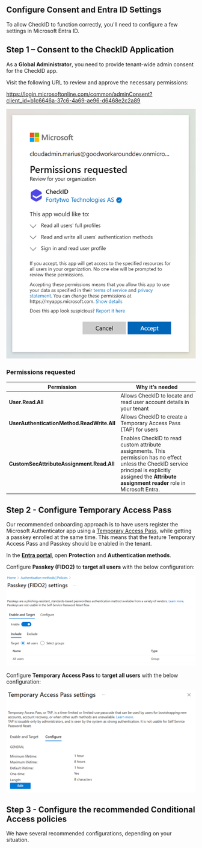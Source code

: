 ## Configure Consent and Entra ID Settings

To allow CheckID to function correctly, you'll need to configure a few settings in Microsoft Entra ID.

## Step 1 – Consent to the CheckID Application

As a **Global Administrator**, you need to provide tenant-wide admin consent for the CheckID app.

Visit the following URL to review and approve the necessary permissions:

<https://login.microsoftonline.com/common/adminConsent?client_id=b1c6646a-37c6-4a69-ae96-d6468e2c2a89>

![Consent flow example](image-1.png)

### Permissions requested

| Permission | Why it’s needed |
|------------|------------------|
| **User.Read.All** | Allows CheckID to locate and read user account details in your tenant |
| **UserAuthenticationMethod.ReadWrite.All** | Allows CheckID to create a Temporary Access Pass (TAP) for users |
| **CustomSecAttributeAssignment.Read.All** | Enables CheckID to read custom attribute assignments. This permission has no effect unless the CheckID service principal is explicitly assigned the **Attribute assignment reader** role in Microsoft Entra. |

## Step 2 - Configure Temporary Access Pass

Our recommended onboarding approach is to have users register the Microsoft Authenticator app using a [Temporary Access Pass](https://learn.microsoft.com/en-us/entra/identity/authentication/howto-authentication-temporary-access-pass), while getting a passkey enrolled at the same time. This means that the feature Temporary Access Pass and Passkey should be enabled in the tenant. 

In the [**Entra portal**](https://entra.microsoft.com/#home), open **Protection** and **Authentication methods**. 

Configure **Passkey (FIDO2)** to **target all users** with the below configuration:

![alt text](image.png)

Configure **Temporary Access Pass** to **target all users** with the below configuration:

![alt text](image-2.png)

## Step 3 - Configure the recommended Conditional Access policies

We have several recommended configurations, depending on your situation. 